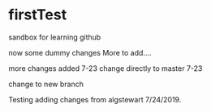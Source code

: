 # firstTest
sandbox for learning github

now some dummy changes
More to add....

more changes added 7-23
change directly to master 7-23

change to new branch

Testing adding changes from algstewart 7/24/2019.
